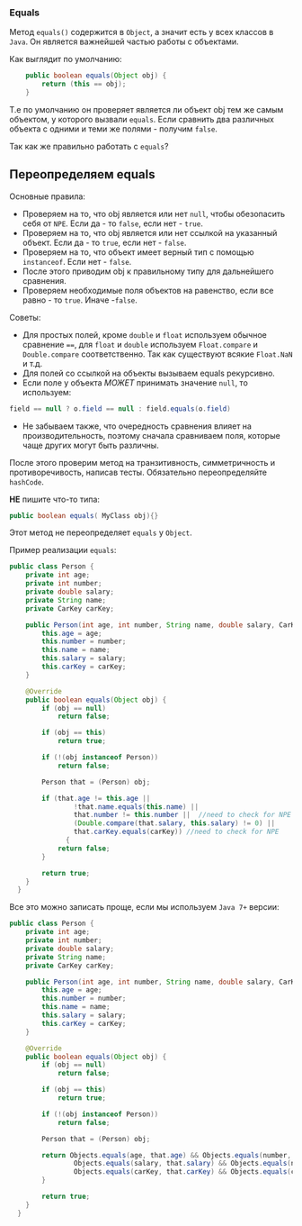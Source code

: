 ### Equals
Метод `equals()` содержится в `Object`, а значит есть у всех классов в `Java`.
Он является важнейшей частью работы с объектами.

Как выглядит по умолчанию:
```java
    public boolean equals(Object obj) {
        return (this == obj);
    }
```

Т.е по умолчанию он проверяет является ли объект obj тем же самым объектом, у которого вызвали `equals`.
Если сравнить два различных объекта с одними и теми же полями - получим `false`.

Так как же правильно работать с `equals`?

## Переопределяем equals
Основные правила:
* Проверяем на то, что obj является или нет `null`, чтобы обезопасить себя от `NPE`.
Если да - то `false`, если нет - `true`.
* Проверяем на то, что obj является или нет ссылкой на указанный объект.
Если да - то `true`, если нет - `false`.
* Проверяем на то, что объект имеет верный тип с помощью `instanceof`. Если нет - `false`.
* После этого приводим obj к правильному типу для дальнейшего сравнения.
* Проверяем необходимые поля объектов на равенство, если все равно - то `true`. Иначе  -`false`.

Советы:
* Для простых полей, кроме `double` и `float` используем обычное сравнение `==`, для `float` и `double` используем `Float.compare` и `Double.compare` соответственно. Так как существуют всякие `Float.NaN` и т.д.
* Для полей со ссылкой на объекты вызываем equals рекурсивно.
* Если поле у объекта *МОЖЕТ* принимать значение `null`, то используем:
```java
field == null ? o.field == null : field.equals(o.field)
```
* Не забываем также, что очередность сравнения влияет на производительность, поэтому сначала сравниваем поля, которые чаще других могут быть различны.

После этого проверим метод на транзитивность, симметричность и противоречивость, написав тесты. Обязательно переопределяйте `hashCode`.

**НЕ** пишите что-то типа:
```java
public boolean equals( MyClass obj){}
```
Этот метод не переопределяет `equals` у `Object`.

Пример реализации `equals`:
```java
public class Person {
    private int age;
    private int number;
    private double salary;
    private String name;
    private CarKey carKey;

    public Person(int age, int number, String name, double salary, CarKey carKey) {
        this.age = age;
        this.number = number;
        this.name = name;
        this.salary = salary;
        this.carKey = carKey;
    }

    @Override
    public boolean equals(Object obj) {
        if (obj == null)
            return false;

        if (obj == this)
            return true;

        if (!(obj instanceof Person))
            return false;

        Person that = (Person) obj;

        if (that.age != this.age ||
                !that.name.equals(this.name) ||
                that.number != this.number ||  //need to check for NPE
                (Double.compare(that.salary, this.salary) != 0) ||
                that.carKey.equals(carKey)) //need to check for NPE
              {
            return false;
        }

        return true;
    }
  }
```

Все это можно записать проще, если мы используем `Java 7+` версии:
```java
public class Person {
    private int age;
    private int number;
    private double salary;
    private String name;
    private CarKey carKey;

    public Person(int age, int number, String name, double salary, CarKey carKey) {
        this.age = age;
        this.number = number;
        this.name = name;
        this.salary = salary;
        this.carKey = carKey;
    }

    @Override
    public boolean equals(Object obj) {
        if (obj == null)
            return false;

        if (obj == this)
            return true;

        if (!(obj instanceof Person))
            return false;

        Person that = (Person) obj;

        return Objects.equals(age, that.age) && Objects.equals(number, that.number) &&
                Objects.equals(salary, that.salary) && Objects.equals(name, that.name) &&
                Objects.equals(carKey, that.carKey) && Objects.equals(carKey, that.carKey);
        }

        return true;
    }
  }
```
